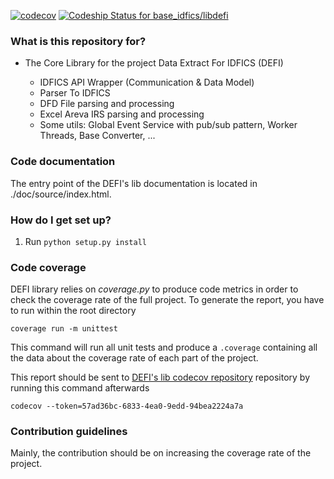 [![codecov](https://codecov.io/bb/base_idfics/libdefi/branch/master/graph/badge.svg?token=TJIe09gEFd)](https://codecov.io/bb/base_idfics/libdefi) [ ![Codeship Status for base_idfics/libdefi](https://codeship.com/projects/305bee90-8976-0134-75f2-0e35097499a9/status?branch=master)](https://codeship.com/projects/184219)

### What is this repository for? ###

* The Core Library for the project Data Extract For IDFICS (DEFI)

  + IDFICS API Wrapper (Communication & Data Model)
  + Parser To IDFICS
  + DFD File parsing and processing
  + Excel Areva IRS parsing and processing
  + Some utils: Global Event Service with pub/sub pattern, Worker Threads, Base Converter, ...

### Code documentation ###
The entry point of the DEFI's lib documentation is located in ./doc/source/index.html.

### How do I get set up? ###

1. Run ``python setup.py install``

### Code coverage ###
DEFI library relies on *coverage.py* to produce code metrics in order to check
the coverage rate of the full project. To generate the report, you have to run within the root directory

``coverage run -m unittest``

This command will run all unit tests and produce a ``.coverage`` containing all the data about the coverage rate of each part of the project.

This report should be sent to [DEFI's lib codecov repository](https://codecov.io/bb/base_idfics/libdefi/) repository by running this command afterwards

``codecov --token=57ad36bc-6833-4ea0-9edd-94bea2224a7a``

### Contribution guidelines ###

Mainly, the contribution should be on increasing the coverage rate of the project.
